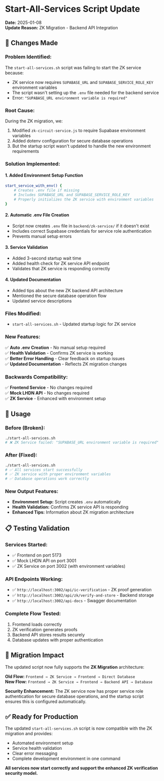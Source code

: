 # Start-All-Services Script Update

**Date:** 2025-01-08  
**Update Reason:** ZK Migration - Backend API Integration

## 🔧 **Changes Made**

### **Problem Identified:**
The `start-all-services.sh` script was failing to start the ZK service because:
- ZK service now requires `SUPABASE_URL` and `SUPABASE_SERVICE_ROLE_KEY` environment variables
- The script wasn't setting up the `.env` file needed for the backend service
- Error: `"SUPABASE_URL environment variable is required"`

### **Root Cause:**
During the ZK migration, we:
1. Modified `zk-circuit-service.js` to require Supabase environment variables
2. Added dotenv configuration for secure database operations
3. But the startup script wasn't updated to handle the new environment requirements

### **Solution Implemented:**

#### 1. **Added Environment Setup Function**
```bash
start_service_with_env() {
    # Creates .env file if missing
    # Includes SUPABASE_URL and SUPABASE_SERVICE_ROLE_KEY
    # Properly initializes the ZK service with environment variables
}
```

#### 2. **Automatic .env File Creation**
- Script now creates `.env` file in `backend/zk-service/` if it doesn't exist
- Includes correct Supabase credentials for service role authentication
- Prevents manual setup errors

#### 3. **Service Validation**
- Added 3-second startup wait time
- Added health check for ZK service API endpoint
- Validates that ZK service is responding correctly

#### 4. **Updated Documentation**
- Added tips about the new ZK backend API architecture
- Mentioned the secure database operation flow
- Updated service descriptions

### **Files Modified:**
- `start-all-services.sh` - Updated startup logic for ZK service

### **New Features:**
✅ **Auto .env Creation** - No manual setup required  
✅ **Health Validation** - Confirms ZK service is working  
✅ **Better Error Handling** - Clear feedback on startup issues  
✅ **Updated Documentation** - Reflects ZK migration changes  

### **Backwards Compatibility:**
✅ **Frontend Service** - No changes required  
✅ **Mock LHDN API** - No changes required  
✅ **ZK Service** - Enhanced with environment setup  

## 🚀 **Usage**

### **Before (Broken):**
```bash
./start-all-services.sh
# ❌ ZK Service failed: "SUPABASE_URL environment variable is required"
```

### **After (Fixed):**
```bash
./start-all-services.sh
# ✅ All services start successfully
# ✅ ZK service with proper environment variables
# ✅ Database operations work correctly
```

### **New Output Features:**
- **Environment Setup:** Script creates `.env` automatically
- **Health Validation:** Confirms ZK service API is responding
- **Enhanced Tips:** Information about ZK migration architecture

## 📋 **Testing Validation**

### **Services Started:**
- ✅ Frontend on port 5173
- ✅ Mock LHDN API on port 3001  
- ✅ ZK Service on port 3002 (with environment variables)

### **API Endpoints Working:**
- ✅ `http://localhost:3002/api/ic-verification` - ZK proof generation
- ✅ `http://localhost:3002/api/zk/verify-and-store` - Backend storage
- ✅ `http://localhost:3002/api-docs` - Swagger documentation

### **Complete Flow Tested:**
1. Frontend loads correctly
2. ZK verification generates proofs
3. Backend API stores results securely
4. Database updates with proper authentication

## 🎯 **Migration Impact**

The updated script now fully supports the **ZK Migration** architecture:

**Old Flow:** `Frontend → ZK Service → Frontend → Direct Database`  
**New Flow:** `Frontend → ZK Service → Frontend → Backend API → Database`

**Security Enhancement:** The ZK service now has proper service role authentication for secure database operations, and the startup script ensures this is configured automatically.

## ✅ **Ready for Production**

The updated `start-all-services.sh` script is now compatible with the ZK migration and provides:
- Automated environment setup
- Service health validation  
- Clear error messaging
- Complete development environment in one command

**All services now start correctly and support the enhanced ZK verification security model.**